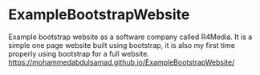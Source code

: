 # ExampleBootstrapWebsite
Example bootstrap website as a software company called R4Media. It is a simple one page website built using bootstrap, it is also my first time properly using bootstrap for a full website.
https://mohammedabdulsamad.github.io/ExampleBootstrapWebsite/
